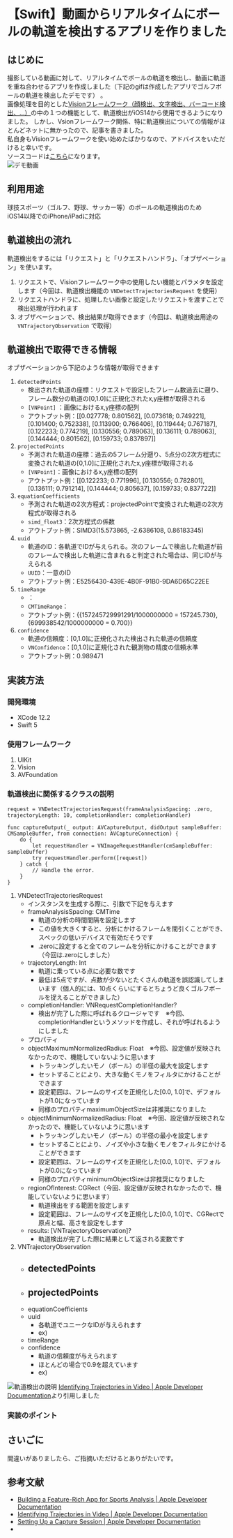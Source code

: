 #  【Swift】動画からリアルタイムにボールの軌道を検出するアプリを作りました

## はじめに
撮影している動画に対して、リアルタイムでボールの軌道を検出し、動画に軌道を重ね合わせるアプリを作成しました（下記のgifは作成したアプリでゴルフボールの軌道を検出したデモです） 。  
画像処理を目的とした[Visionフレームワーク（顔検出、文字検出、バーコード検出、...）](https://developer.apple.com/documentation/vision)の中の１つの機能として、軌道検出がiOS14から使用できるようになりました。
しかし、Vsionフレームワーク関係、特に軌道検出についての情報がほとんどネットに無かったので、記事を書きました。  
私自身もVisionフレームワークを使い始めたばかりなので、アドバイスをいただけると幸いです。  
ソースコードは[こちら](https://github.com/MIZUNO-CORPORATION/IdentifyingBallTrajectoriesinVideo)になります。  
![デモ動画](Demo/golf.gif)


## 利用用途
球技スポーツ（ゴルフ、野球、サッカー等）のボールの軌道検出のため  
iOS14以降でのiPhone/iPadに対応


## 軌道検出の流れ
軌道検出をするには「リクエスト」と「リクエストハンドラ」、「オブザベーション」を使います。
1. リクエストで、Visionフレームワーク中の使用したい機能とパラメタを設定します（今回は、軌道検出機能の `VNDetectTrajectoriesRequest` を使用）
1. リクエストハンドラに、処理したい画像と設定したリクエストを渡すことで検出処理が行われます
1. オブザベーションで、検出結果が取得できます（今回は、軌道検出用途の `VNTrajectoryObservation` で取得）

## 軌道検出で取得できる情報
オブザベーションから下記のような情報が取得できます
1. `detectedPoints`
   - 検出された軌道の座標：リクエストで設定したフレーム数過去に遡り、フレーム数分の軌道の[0,1.0]に正規化されたx,y座標が取得される
   - `[VNPoint]`  ：画像におけるx,y座標の配列
   - アウトプット例：[[0.027778; 0.801562], [0.073618; 0.749221], [0.101400; 0.752338], [0.113900; 0.766406], [0.119444; 0.767187], [0.122233; 0.774219], [0.130556; 0.789063], [0.136111; 0.789063], [0.144444; 0.801562], [0.159733; 0.837897]]
1. `projectedPoints`
   - 予測された軌道の座標：過去の5フレーム分遡り、5点分の2次方程式に変換された軌道の[0,1.0]に正規化されたx,y座標が取得される
   - `[VNPoint]`：画像におけるx,y座標の配列
   - アウトプット例：[[0.122233; 0.771996], [0.130556; 0.782801], [0.136111; 0.791214], [0.144444; 0.805637], [0.159733; 0.837722]]
1. `equationCoefficients`
   - 予測された軌道の2次方程式：projectedPointで変換された軌道の2次方程式が取得される
   - `simd_float3`：2次方程式の係数
   - アウトプット例：SIMD3<Float>(15.573865, -2.6386108, 0.86183345)
1. `uuid`
    - 軌道のID：各軌道でIDが与えられる。次のフレームで検出した軌道が前のフレームで検出した軌道に含まれると判定された場合は、同じIDが与えられる
    - `UUID`：一意のID
    - アウトプット例：E5256430-439E-4B0F-91B0-9DA6D65C22EE
1. `timeRange`
    - ：
    - `CMTimeRange`：
    - アウトプット例：{{157245729991291/1000000000 = 157245.730}, {699938542/1000000000 = 0.700}}
1. `confidence`
    - 軌道の信頼度：[0,1.0]に正規化された検出された軌道の信頼度
    - `VNConfidence`：[0,1.0]に正規化された観測物の精度の信頼水準
    - アウトプット例：0.989471

## 実装方法
### 開発環境
  - XCode 12.2
  - Swift 5
### 使用フレームワーク
  1. UIKit
  1. Vision
  1. AVFoundation

### 軌道検出に関係するクラスの説明
```
request = VNDetectTrajectoriesRequest(frameAnalysisSpacing: .zero, trajectoryLength: 10, completionHandler: completionHandler)
```

```swift: ViewController.swift
func captureOutput(_ output: AVCaptureOutput, didOutput sampleBuffer: CMSampleBuffer, from connection: AVCaptureConnection) {
    do {
        let requestHandler = VNImageRequestHandler(cmSampleBuffer: sampleBuffer)
        try requestHandler.perform([request])
    } catch {
        // Handle the error.
    }
}
```

1. VNDetectTrajectoriesRequest
    - インスタンスを生成する際に、引数で下記を与えます
    - frameAnalysisSpacing: CMTime
        - 軌道の分析の時間間隔を設定します
        - この値を大きくすると、分析にかけるフレームを間引くことができ、スペックの低いデバイスで有効だそうです
        - .zeroに設定すると全てのフレームを分析にかけることができます（今回は.zeroにしました）
    - trajectoryLength: Int
        - 軌道に乗っている点に必要な数です
        - 最低は5点ですが、点数が少ないとたくさんの軌道を誤認識してしまいます（個人的には、10点くらいにするとちょうど良くゴルフボールを捉えることができました）
     - completionHandler: VNRequestCompletionHandler?
        - 検出が完了した際に呼ばれるクロージャです　※今回、completionHandlerというメソッドを作成し、それが呼ばれるようにしました
    - プロパティ
     - objectMaximumNormalizedRadius: Float　※今回、設定値が反映されなかったので、機能していないように思います
       - トラッキングしたいモノ（ボール）の半径の最大を設定します
       - セットすることにより、大きな動くモノをフィルタにかけることができます
       - 設定範囲は、フレームのサイズを正規化した[0.0, 1.0]で、デフォルトが1.0になっています
       - 同様のプロパティmaximumObjectSizeは非推奨になりました
    - objectMinimumNormalizedRadius: Float　※今回、設定値が反映されなかったので、機能していないように思います
      - トラッキングしたいモノ（ボール）の半径の最小を設定します
      - セットすることにより、ノイズや小さな動くモノをフィルタにかけることができます
      - 設定範囲は、フレームのサイズを正規化した[0.0, 1.0]で、デフォルトが0.0になっています
      - 同様のプロパティminimumObjectSizeは非推奨になりました
    - regionOfInterest: CGRect（今回、設定値が反映されなかったので、機能していないように思います）
      - 軌道検出をする範囲を設定します
      - 設定範囲は、フレームのサイズを正規化した[0.0, 1.0]で、CGRectで原点と幅、高さを設定をします
    - results: [VNTrajectoryObservation]?
      - 軌道検出が完了した際に結果として返される変数です
1. VNTrajectoryObservation
      - detectedPoints
        - 
      - projectedPoints
        - 
      - equationCoefficients
      - uuid
        - 各軌道でユニークなIDが与えられます
        - ex) 
      - timeRange
      - confidence
        - 軌道の信頼度が与えられます
        - ほとんどの場合で0.9を超えています
        - ex) 

![軌道検出の説明](images/rendered2x-1591650146.png)
[Identifying Trajectories in Video | Apple Developer Documentation](https://developer.apple.com/documentation/vision/identifying_trajectories_in_video)より引用しました
  
  

### 実装のポイント

## さいごに
間違いがありましたら、ご指摘いただけるとありがたいです。


## 参考文献
- [Building a Feature-Rich App for Sports Analysis | Apple Developer Documentation](https://developer.apple.com/documentation/vision/building_a_feature-rich_app_for_sports_analysis)
- [Identifying Trajectories in Video | Apple Developer Documentation](https://developer.apple.com/documentation/vision/identifying_trajectories_in_video)
- [Setting Up a Capture Session | Apple Developer Documentation](https://developer.apple.com/documentation/avfoundation/cameras_and_media_capture/setting_up_a_capture_session)
- [](https://nn-hokuson.hatenablog.com/entry/2019/07/25/212153)



